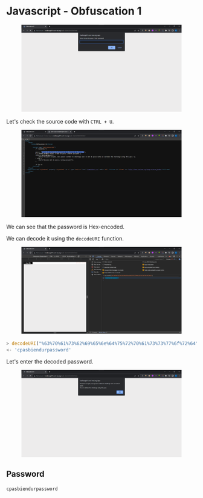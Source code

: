 # Javascript - Obfuscation 1

<figure><img src="../../.gitbook/assets/1 (67).png" alt=""><figcaption></figcaption></figure>

Let's check the source code with `CTRL + U`.

<figure><img src="../../.gitbook/assets/2 (65).png" alt=""><figcaption></figcaption></figure>

We can see that the password is Hex-encoded.

We can decode it using the `decodeURI` function.

<figure><img src="../../.gitbook/assets/3 (59).png" alt=""><figcaption></figcaption></figure>

```javascript
> decodeURI("%63%70%61%73%62%69%65%6e%64%75%72%70%61%73%73%77%6f%72%64")
<- 'cpasbiendurpassword'
```

Let's enter the decoded password.

<figure><img src="../../.gitbook/assets/4 (48).png" alt=""><figcaption></figcaption></figure>

## Password

```
cpasbiendurpassword
```
